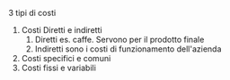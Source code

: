 3 tipi di costi
1. Costi Diretti e indiretti
	1. Diretti es. caffe. Servono per il prodotto finale
	2. Indiretti sono i costi di funzionamento dell'azienda
2. Costi specifici e comuni
3. Costi fissi e variabili
